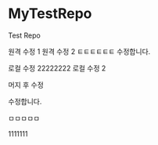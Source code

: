 # MyTestRepo
Test Repo

원격 수정 1
원격 수정 2
ㅌㅌㅌㅌㅌㅌ
수정합니다. 

로컬 수정
22222222
로컬 수정 2

머지 후 수정

수정합니다.

ㅁㅁㅁㅁㅁ

1111111